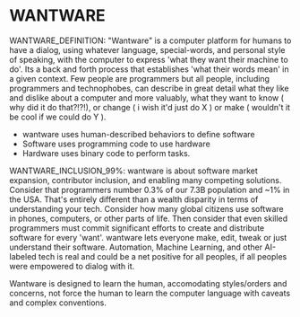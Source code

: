 # WANTWARE

WANTWARE_DEFINITION: "Wantware" is a computer platform for humans to have a dialog, using whatever language, special-words, and personal style of speaking, with the computer to express 'what they want their machine to do'.  Its a back and forth process that establishes 'what their words mean' in a given context.  Few people are programmers but all people, including programmers and technophobes, can describe in great detail what they like and dislike about a computer and more valuably, what they want to know ( why did it do that?!?!), or change ( i wish it'd just do X ) or make ( wouldn't it be cool if we could do Y ).

- wantware uses human-described behaviors to define software
- Software uses programming code to use hardware
- Hardware uses binary code to perform tasks.

WANTWARE_INCLUSION_99%: wantware is about software market expansion, contributor inclusion, and enabling many competing solutions. Consider that programmers number 0.3% of our 7.3B population and ~1% in the USA. That's entirely different than a wealth disparity in terms of understanding your tech. Consider how many global citizens use software in phones, computers, or other parts of life. Then consider that even skilled programmers must commit significant efforts to create and distribute software for every 'want'.  wantware lets everyone make, edit, tweak or just understand their software. Automation, Machine Learning, and other AI-labeled tech is real and could be a net positive for all peoples, if all peoples were empowered to dialog with it.

Wantware is designed to learn the human, accomodating styles/orders and concerns, not force the human to learn the computer language with caveats and complex conventions.